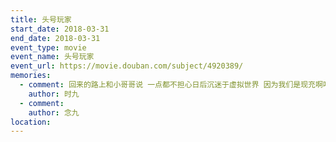 ```yaml
---
title: 头号玩家
start_date: 2018-03-31
end_date: 2018-03-31
event_type: movie
event_name: 头号玩家
event_url: https://movie.douban.com/subject/4920389/
memories:
  - comment: 回来的路上和小哥哥说 一点都不担心日后沉迷于虚拟世界 因为我们是现充啊哈哈
    author: 时九
  - comment: 
    author: 念九  
location: 
---
```

